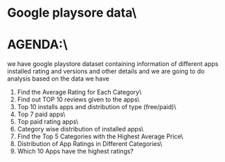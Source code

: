 # Google playsore data\
# AGENDA:\
we have google playstore dataset containing information of different apps installed rating and versions and other details and we are going to do analysis based on the data we have

1. Find the Average Rating for Each Category\
2. Find out TOP 10 reviews given to the apps\
3. Top 10 installs apps and distribution of type (free/paid)\
4. Top 7 paid apps\
5. Top paid rating apps\
6. Category wise distribution of installed apps\
7. Find the Top 5 Categories with the Highest Average Price\
8. Distribution of App Ratings in Different Categories\
9. Which 10 Apps have the highest ratings?
